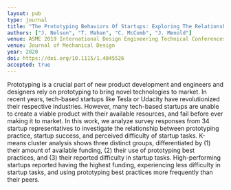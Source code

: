 ```yaml
---
layout: pub
type: journal
title: "The Prototyping Behaviors Of Startups: Exploring The Relationship Between Prototyping Behavior And The Financial Success Of Startups"
authors: ["J. Nelson", "T. Mahan", "C. McComb", "J. Menold"]
venue: ASME 2019 International Design Engineering Technical Conferences and Computers and Information in Engineering Conference
venue: Journal of Mechanical Design
year: 2020
doi: https://doi.org/10.1115/1.4045526
accepted: true
---
```

Prototyping is a crucial part of new product development and engineers and designers rely on prototyping to bring novel technologies to market. In recent years, tech-based startups like Tesla or Udacity have revolutionized their respective industries. However, many tech-based startups are unable to create a viable product with their available resources, and fail before ever making it to market. In this work, we analyze survey responses from 34 startup representatives to investigate the relationship between prototyping practice, startup success, and perceived difficulty of startup tasks. K-means cluster analysis shows three distinct groups, differentiated by (1) their amount of available funding, (2) their use of prototyping best practices, and (3) their reported difficulty in startup tasks. High-performing startups reported having the highest funding, experiencing less difficulty in startup tasks, and using prototyping best practices more frequently than their peers.
